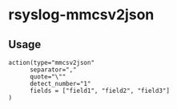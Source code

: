 rsyslog-mmcsv2json
==================


Usage
------

    action(type="mmcsv2json"
          separator=","
          quote="\""
          detect_number="1"
          fields = ["field1", "field2", "field3"]
    )
